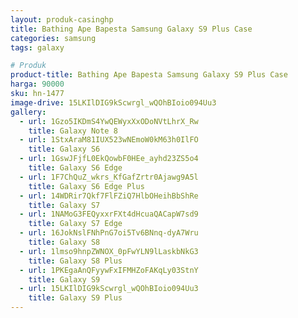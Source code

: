 ```yaml
---
layout: produk-casinghp
title: Bathing Ape Bapesta Samsung Galaxy S9 Plus Case
categories: samsung
tags: galaxy

# Produk
product-title: Bathing Ape Bapesta Samsung Galaxy S9 Plus Case
harga: 90000
sku: hn-1477
image-drive: 15LKIlDIG9kScwrgl_wQOhBIoio094Uu3
gallery:
  - url: 1Gzo5IKDmS4YwQEWyxXxODoNVtLhrX_Rw
    title: Galaxy Note 8
  - url: 1StxAraM81IUX523wNEmoW0kM63h0IlFO
    title: Galaxy S6
  - url: 1GswJFjfL0EkQowbF0HEe_ayhd23ZS5o4
    title: Galaxy S6 Edge
  - url: 1F7ChQuZ_wkrs_KfGafZrtr0Ajawg9A5l
    title: Galaxy S6 Edge Plus
  - url: 14WDRir7Qkf7FlFZiQ7HlbOHeihBbShRe
    title: Galaxy S7
  - url: 1NAMoG3FEQyxxrFXt4dHcuaQACapW7sd9
    title: Galaxy S7 Edge
  - url: 16JokNslFNhPnG7oi5Tv6BNnq-dyA7Wru
    title: Galaxy S8
  - url: 1lmso9hnpZWNOX_0pFwYLN9lLaskbNkG3
    title: Galaxy S8 Plus
  - url: 1PKEgaAnQFyywFxIFMHZoFAKqLy03StnY
    title: Galaxy S9
  - url: 15LKIlDIG9kScwrgl_wQOhBIoio094Uu3
    title: Galaxy S9 Plus
---
```


